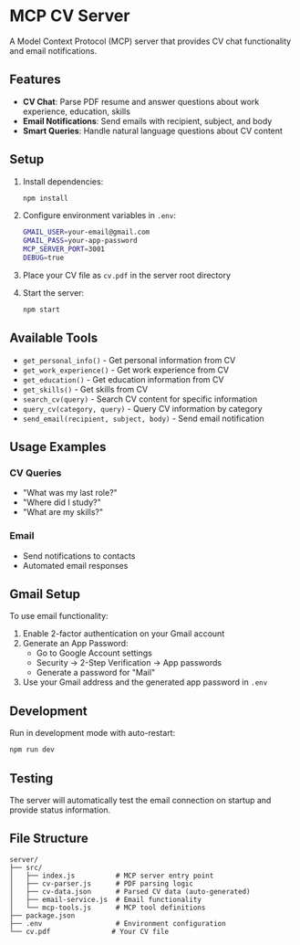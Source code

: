 # MCP CV Server

A Model Context Protocol (MCP) server that provides CV chat functionality and email notifications.

## Features

- **CV Chat**: Parse PDF resume and answer questions about work experience, education, skills
- **Email Notifications**: Send emails with recipient, subject, and body
- **Smart Queries**: Handle natural language questions about CV content

## Setup

1. Install dependencies:

   ```bash
   npm install
   ```

2. Configure environment variables in `.env`:

   ```bash
   GMAIL_USER=your-email@gmail.com
   GMAIL_PASS=your-app-password
   MCP_SERVER_PORT=3001
   DEBUG=true
   ```

3. Place your CV file as `cv.pdf` in the server root directory

4. Start the server:
   ```bash
   npm start
   ```

## Available Tools

- `get_personal_info()` - Get personal information from CV
- `get_work_experience()` - Get work experience from CV
- `get_education()` - Get education information from CV
- `get_skills()` - Get skills from CV
- `search_cv(query)` - Search CV content for specific information
- `query_cv(category, query)` - Query CV information by category
- `send_email(recipient, subject, body)` - Send email notification

## Usage Examples

### CV Queries

- "What was my last role?"
- "Where did I study?"
- "What are my skills?"

### Email

- Send notifications to contacts
- Automated email responses

## Gmail Setup

To use email functionality:

1. Enable 2-factor authentication on your Gmail account
2. Generate an App Password:
   - Go to Google Account settings
   - Security → 2-Step Verification → App passwords
   - Generate a password for "Mail"
3. Use your Gmail address and the generated app password in `.env`

## Development

Run in development mode with auto-restart:

```bash
npm run dev
```

## Testing

The server will automatically test the email connection on startup and provide status information.

## File Structure

```
server/
├── src/
│   ├── index.js          # MCP server entry point
│   ├── cv-parser.js      # PDF parsing logic
│   ├── cv-data.json      # Parsed CV data (auto-generated)
│   ├── email-service.js  # Email functionality
│   └── mcp-tools.js      # MCP tool definitions
├── package.json
├── .env                  # Environment configuration
└── cv.pdf               # Your CV file
```
